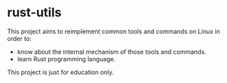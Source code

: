 # rust-utils

This project aims to reimplement common tools and commands on Linux in order to:

* know about the internal mechanism of those tools and commands.
* learn Rust programming language.

This project is just for education only.